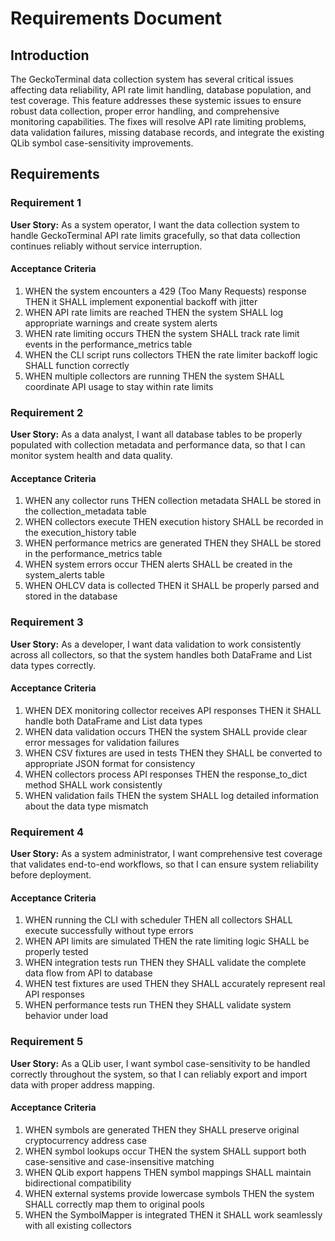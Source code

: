 # Requirements Document

## Introduction

The GeckoTerminal data collection system has several critical issues affecting data reliability, API rate limit handling, database population, and test coverage. This feature addresses these systemic issues to ensure robust data collection, proper error handling, and comprehensive monitoring capabilities. The fixes will resolve API rate limiting problems, data validation failures, missing database records, and integrate the existing QLib symbol case-sensitivity improvements.

## Requirements

### Requirement 1

**User Story:** As a system operator, I want the data collection system to handle GeckoTerminal API rate limits gracefully, so that data collection continues reliably without service interruption.

#### Acceptance Criteria

1. WHEN the system encounters a 429 (Too Many Requests) response THEN it SHALL implement exponential backoff with jitter
2. WHEN API rate limits are reached THEN the system SHALL log appropriate warnings and create system alerts
3. WHEN rate limiting occurs THEN the system SHALL track rate limit events in the performance_metrics table
4. WHEN the CLI script runs collectors THEN the rate limiter backoff logic SHALL function correctly
5. WHEN multiple collectors are running THEN the system SHALL coordinate API usage to stay within rate limits

### Requirement 2

**User Story:** As a data analyst, I want all database tables to be properly populated with collection metadata and performance data, so that I can monitor system health and data quality.

#### Acceptance Criteria

1. WHEN any collector runs THEN collection metadata SHALL be stored in the collection_metadata table
2. WHEN collectors execute THEN execution history SHALL be recorded in the execution_history table
3. WHEN performance metrics are generated THEN they SHALL be stored in the performance_metrics table
4. WHEN system errors occur THEN alerts SHALL be created in the system_alerts table
5. WHEN OHLCV data is collected THEN it SHALL be properly parsed and stored in the database

### Requirement 3

**User Story:** As a developer, I want data validation to work consistently across all collectors, so that the system handles both DataFrame and List data types correctly.

#### Acceptance Criteria

1. WHEN DEX monitoring collector receives API responses THEN it SHALL handle both DataFrame and List data types
2. WHEN data validation occurs THEN the system SHALL provide clear error messages for validation failures
3. WHEN CSV fixtures are used in tests THEN they SHALL be converted to appropriate JSON format for consistency
4. WHEN collectors process API responses THEN the response_to_dict method SHALL work consistently
5. WHEN validation fails THEN the system SHALL log detailed information about the data type mismatch

### Requirement 4

**User Story:** As a system administrator, I want comprehensive test coverage that validates end-to-end workflows, so that I can ensure system reliability before deployment.

#### Acceptance Criteria

1. WHEN running the CLI with scheduler THEN all collectors SHALL execute successfully without type errors
2. WHEN API limits are simulated THEN the rate limiting logic SHALL be properly tested
3. WHEN integration tests run THEN they SHALL validate the complete data flow from API to database
4. WHEN test fixtures are used THEN they SHALL accurately represent real API responses
5. WHEN performance tests run THEN they SHALL validate system behavior under load

### Requirement 5

**User Story:** As a QLib user, I want symbol case-sensitivity to be handled correctly throughout the system, so that I can reliably export and import data with proper address mapping.

#### Acceptance Criteria

1. WHEN symbols are generated THEN they SHALL preserve original cryptocurrency address case
2. WHEN symbol lookups occur THEN the system SHALL support both case-sensitive and case-insensitive matching
3. WHEN QLib export happens THEN symbol mappings SHALL maintain bidirectional compatibility
4. WHEN external systems provide lowercase symbols THEN the system SHALL correctly map them to original pools
5. WHEN the SymbolMapper is integrated THEN it SHALL work seamlessly with all existing collectors